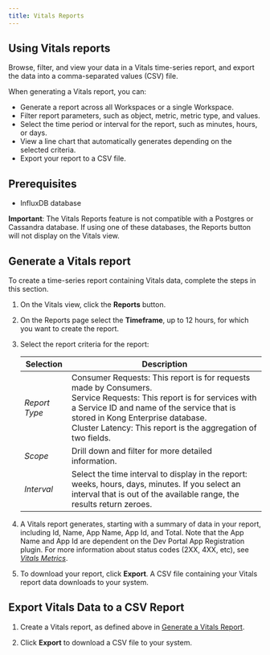 ```yaml
---
title: Vitals Reports
---
```


## Using Vitals reports

Browse, filter, and view your data in a Vitals time-series report, and export the data into a comma-separated values (CSV) file. 

When generating a Vitals report, you can:
* Generate a report across all Workspaces or a single Workspace.
* Filter report parameters, such as object, metric, metric type, and values. 
* Select the time period or interval for the report, such as minutes, hours, or days. 
* View a line chart that automatically generates depending on the selected criteria.
* Export your report to a CSV file.


## Prerequisites
   * InfluxDB database

**Important**: The Vitals Reports feature is not compatible with a Postgres or Cassandra database. If using one of these databases, the Reports button will not display on the Vitals view. 


## Generate a Vitals report

To create a time-series report containing Vitals data, complete the steps in this section. 

1. On the Vitals view, click the **Reports** button.

2. On the Reports page select the **Timeframe**, up to 12 hours, for which you want to create the report. 

3. Select the report criteria for the report:

    | Selection                | Description                                                                                  |
    |--------------------------|----------------------------------------------------------------------------------------------|
    | *Report Type*            | Consumer Requests: This report is for requests made by Consumers.<br>Service Requests: This report is for services with a Service ID and name of the service that is stored in Kong Enterprise database.<br>Cluster Latency: This report is the aggregation of two fields. |
    | *Scope*                  | Drill down and filter for more detailed information. |
    | *Interval*               | Select the time interval to display in the report: weeks, hours, days, minutes. If you select an interval that is out of the available range, the results return zeroes. |


4. A Vitals report generates, starting with a summary of data in your report, including Id, Name, App Name, App Id, and Total. Note that the App Name and App Id are dependent on the Dev Portal App Registration plugin. For more information about status codes (2XX, 4XX, etc), see [_Vitals Metrics_](/enterprise/{{page.kong_version}}/vitals/vitals-metrics/).

5. To download your report, click **Export**. A CSV file containing your Vitals report data downloads to your system.  

## Export Vitals Data to a CSV Report 

1. Create a Vitals report, as defined above in [Generate a Vitals Report](#generate-a-vitals-report).

2. Click **Export** to download a CSV file to your system. 
